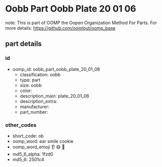 # Oobb Part Oobb Plate 20 01 06  

note: This is part of OOMP the Oopen Organization Method For Parts. For more details: https://github.com/oomlout/oomp_base

##  part details





### id
* oomp_id: oobb_part_oobb_plate_20_01_06
  * classification: oobb
  * type: part
  * size: oobb
  * color: 
  * description_main: plate_20_01_06
  * description_extra: 
  * manufacturer: 
  * part_number: 

### other_codes
* short_code: ob
* oomp_word: ear smile cookie
* oomp_word_emoji :ear: :smile: :cookie:
* md5_6_alpha: 1fzd0
* md5_6: 2501c4